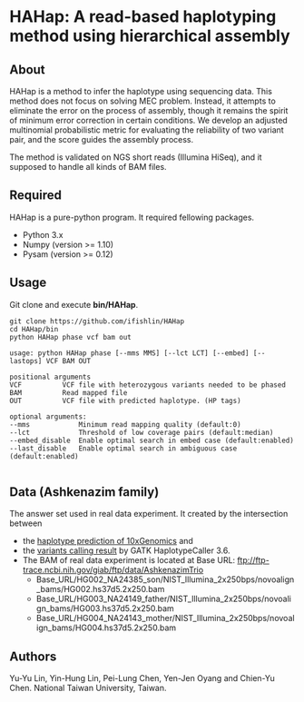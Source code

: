 # HAHap: A read-based haplotyping method using hierarchical assembly

About
---
HAHap is a method to infer the haplotype using sequencing data. This method does not focus on solving MEC problem. Instead, it attempts to eliminate the error on the process of assembly, though it remains the spirit of minimum error correction in certain conditions. We develop an adjusted multinomial probabilistic metric for evaluating the reliability of two variant pair, and the score guides the assembly process.  

The method is validated on NGS short reads (Illumina HiSeq), and it supposed to handle all kinds of BAM files.


Required
---
HAHap is a pure-python program. It required fellowing packages. 

* Python 3.x
* Numpy (version >= 1.10)
* Pysam (version >= 0.12)


Usage
---
Git clone and execute **bin/HAHap**.
```
git clone https://github.com/ifishlin/HAHap
cd HAHap/bin
python HAHap phase vcf bam out
```

```
usage: python HAHap phase [--mms MMS] [--lct LCT] [--embed] [--lastops] VCF BAM OUT

positional arguments
VCF          VCF file with heterozygous variants needed to be phased
BAM          Read mapped file
OUT          VCF file with predicted haplotype. (HP tags)

optional arguments:
--mms            Minimum read mapping quality (default:0)
--lct            Threshold of low coverage pairs (default:median)
--embed_disable  Enable optimal search in embed case (default:enabled)
--last_disable   Enable optimal search in ambiguous case (default:enabled) 
        
```

Data (Ashkenazim family)
---
The answer set used in real data experiment. It created by the intersection between 

* the [haplotype prediction of 10xGenomics](https://ftp-trace.ncbi.nih.gov/giab/ftp/data/AshkenazimTrio/analysis/10XGenomics_ChromiumGenome_LongRanger2.1_09302016/README) and 
* the [variants calling result](https://ftp-trace.ncbi.nih.gov/giab/ftp/data/AshkenazimTrio/HG002_NA24385_son/NIST_Illumina_2x250bps/novoalign_bams/README) by GATK HaplotypeCaller 3.6. 
* The BAM of real data experiment is located at Base URL: ftp://ftp-trace.ncbi.nih.gov/giab/ftp/data/AshkenazimTrio
    * Base_URL/HG002_NA24385_son/NIST_Illumina_2x250bps/novoalign_bams/HG002.hs37d5.2x250.bam
    * Base_URL/HG003_NA24149_father/NIST_Illumina_2x250bps/novoalign_bams/HG003.hs37d5.2x250.bam
    * Base_URL/HG004_NA24143_mother/NIST_Illumina_2x250bps/novoalign_bams/HG004.hs37d5.2x250.bam



Authors
---
Yu-Yu Lin, Yin-Hung Lin, Pei-Lung Chen, Yen-Jen Oyang and Chien-Yu Chen. 
National Taiwan University, Taiwan.
